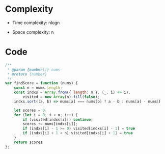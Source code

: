 # Complexity
- Time complexity: nlogn
<!-- Add your time complexity here, e.g. $$O(n)$$ -->

- Space complexity: n
<!-- Add your space complexity here, e.g. $$O(n)$$ -->

# Code
```javascript []
/**
 * @param {number[]} nums
 * @return {number}
 */
var findScore = function (nums) {
    const n = nums.length;
    const indxs = Array.from({ length: n }, (_, i) => i),
        visited = new Array(n).fill(false);
    indxs.sort((a, b) => nums[a] === nums[b] ? a - b : nums[a] - nums[b]);

    let scores = 0;
    for (let i = 0; i < n; i++) {
        if (visited[indxs[i]]) continue;
        scores += nums[indxs[i]];
        if (indxs[i] - 1 >= 0) visited[indxs[i] - 1] = true
        if (indxs[i] + 1 < n) visited[indxs[i] + 1] = true
    }
    return scores
};
```
